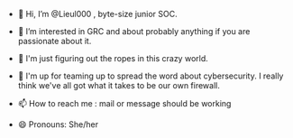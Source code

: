 - 👋 Hi, I’m @Lieul000 , byte-size junior SOC.

- 👀 I’m interested in GRC and about probably anything if you are passionate about it.
  
- 🌱 I'm just figuring out the ropes in this crazy world.
- 💞️ I'm up for teaming up to spread the word about cybersecurity. I really think we've all got what it takes to be our own firewall.
- 📫 How to reach me : mail or message should be working
- 😄 Pronouns: She/her


<!---
Lieul000/Lieul000 is a ✨ special ✨ repository because its `README.md` (this file) appears on your GitHub profile.
You can click the Preview link to take a look at your changes.
--->
